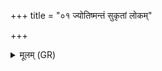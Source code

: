 +++
title = "०१ ज्योतिष्मन्तं सुकृतां लोकम्"

+++
<details><summary>मूलम् (GR)</summary>

ज्योतिष्मन्तं सुकृतां लोकम् ईप्सन्  
पञ्चौदनं ब्रह्मणे ऽजं ददाति ।  
स व्याप्नुह्य् अभि लोकं जयास्मै  
शिवो ऽस्मभ्यं प्रतिगृहीत एधि ॥
</details>